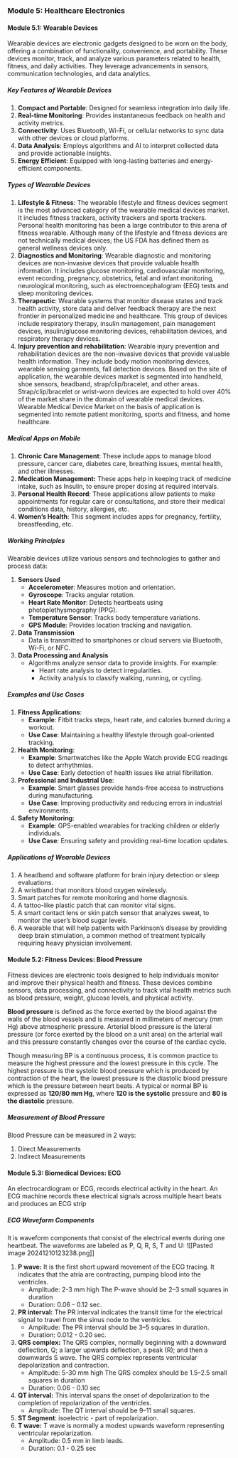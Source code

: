 ### Module 5: Healthcare Electronics

#### Module 5.1: Wearable Devices
Wearable devices are electronic gadgets designed to be worn on the body, offering a combination of functionality, convenience, and portability. These devices monitor, track, and analyze various parameters related to health, fitness, and daily activities. They leverage advancements in sensors, communication technologies, and data analytics.
##### Key Features of Wearable Devices
1. **Compact and Portable**: Designed for seamless integration into daily life.
2. **Real-time Monitoring**: Provides instantaneous feedback on health and activity metrics.
3. **Connectivity**: Uses Bluetooth, Wi-Fi, or cellular networks to sync data with other devices or cloud platforms.
4. **Data Analysis**: Employs algorithms and AI to interpret collected data and provide actionable insights.
5. **Energy Efficient**: Equipped with long-lasting batteries and energy-efficient components.

##### Types of Wearable Devices
1. **Lifestyle & Fitness**: The wearable lifestyle and fitness devices segment is the most advanced category of the wearable medical devices market. It includes fitness trackers, activity trackers and sports trackers. Personal health monitoring has been a large contributor to this arena of fitness wearable. Although many of the lifestyle and fitness devices are not technically medical devices; the US FDA has defined them as general wellness devices only.
2. **Diagnostics and Monitoring**: Wearable diagnostic and monitoring devices are non-invasive devices that provide valuable health information. It includes glucose monitoring, cardiovascular monitoring, event recording, pregnancy, obstetrics, fetal and infant monitoring, neurological monitoring, such as electroencephalogram (EEG) tests and sleep monitoring devices.
3. **Therapeutic**: Wearable systems that monitor disease states and track health activity, store data and deliver feedback therapy are the next frontier in personalized medicine and healthcare. This group of devices include respiratory therapy, insulin management, pain management devices, insulin/glucose monitoring devices, rehabilitation devices, and respiratory therapy devices.
4. **Injury prevention and rehabilitation**: Wearable injury prevention and rehabilitation devices are the non-invasive devices that provide valuable health information. They include body motion monitoring devices, wearable sensing garments, fall detection devices. Based on the site of application, the wearable devices market is segmented into handheld, shoe sensors, headband, strap/clip/bracelet, and other areas. Strap/clip/bracelet or wrist-worn devices are expected to hold over 40% of the market share in the domain of wearable medical devices. Wearable Medical Device Market on the basis of application is segmented into remote patient monitoring, sports and fitness, and home healthcare.

##### Medical Apps on Mobile
1. **Chronic Care Management**: These include apps to manage blood pressure, cancer care, diabetes care, breathing issues, mental health, and other illnesses.
2. **Medication Management:** These apps help in keeping track of medicine intake, such as Insulin, to ensure proper dosing at required intervals.
3. **Personal Health Record**: These applications allow patients to make appointments for regular care or consultations, and store their medical conditions data, history, allergies, etc.
4. **Women’s Health**: This segment includes apps for pregnancy, fertility, breastfeeding, etc.

##### Working Principles
Wearable devices utilize various sensors and technologies to gather and process data:
1. **Sensors Used**
    - **Accelerometer**: Measures motion and orientation.
    - **Gyroscope**: Tracks angular rotation.
    - **Heart Rate Monitor**: Detects heartbeats using photoplethysmography (PPG).
    - **Temperature Sensor**: Tracks body temperature variations.
    - **GPS Module**: Provides location tracking and navigation.
2. **Data Transmission**
    - Data is transmitted to smartphones or cloud servers via Bluetooth, Wi-Fi, or NFC.
3. **Data Processing and Analysis**
    - Algorithms analyze sensor data to provide insights. For example:
        - Heart rate analysis to detect irregularities.
        - Activity analysis to classify walking, running, or cycling.

##### Examples and Use Cases
1. **Fitness Applications**:
    - **Example**: Fitbit tracks steps, heart rate, and calories burned during a workout.
    - **Use Case**: Maintaining a healthy lifestyle through goal-oriented tracking.
2. **Health Monitoring**:
    - **Example**: Smartwatches like the Apple Watch provide ECG readings to detect arrhythmias.
    - **Use Case**: Early detection of health issues like atrial fibrillation.
3. **Professional and Industrial Use**:
    - **Example**: Smart glasses provide hands-free access to instructions during manufacturing.
    - **Use Case**: Improving productivity and reducing errors in industrial environments.
4. **Safety Monitoring**:
    - **Example**: GPS-enabled wearables for tracking children or elderly individuals.
    - **Use Case**: Ensuring safety and providing real-time location updates.

##### Applications of Wearable Devices
1. A headband and software platform for brain injury detection or sleep evaluations.
2. A wristband that monitors blood oxygen wirelessly.
3. Smart patches for remote monitoring and home diagnosis.
4. A tattoo-like plastic patch that can monitor vital signs.
5. A smart contact lens or skin patch sensor that analyzes sweat, to monitor the user’s blood sugar levels.
6. A wearable that will help patients with Parkinson’s disease by providing deep brain stimulation, a common method of treatment typically requiring heavy physician involvement.


#### Module 5.2: Fitness Devices: Blood Pressure
Fitness devices are electronic tools designed to help individuals monitor and improve their physical health and fitness. These devices combine sensors, data processing, and connectivity to track vital health metrics such as blood pressure, weight, glucose levels, and physical activity.

**Blood pressure** is defined as the force exerted by the blood against the walls of the blood vessels and is measured in millimeters of mercury (mm Hg) above atmospheric pressure. Arterial blood pressure is the lateral pressure (or force exerted by the blood on a unit area) on the arterial wall and this pressure constantly changes over the course of the cardiac cycle.

Though measuring BP is a continuous process, it is common practice to measure the highest pressure and the lowest pressure in this cycle. The highest pressure is the systolic blood pressure which is produced by contraction of the heart, the lowest pressure is the diastolic blood pressure which is the pressure between heart beats. A typical or normal BP is expressed as **120/80 mm Hg**, where **120 is the systolic** pressure and **80 is the diastolic** pressure.

##### Measurement of Blood Pressure
Blood Pressure can be measured in 2 ways:
1. Direct Measurements
2. Indirect Measurements


#### Module 5.3: Biomedical Devices: ECG
An electrocardiogram or ECG, records electrical activity in the heart. An ECG machine records these electrical signals across multiple heart beats and produces an ECG strip

##### ECG Waveform Components
It is waveform components that consist of the electrical events during one heartbeat. The waveforms are labeled as P, Q, R, S, T and U:
![[Pasted image 20241210123238.png]]
1. **P wave:** It is the first short upward movement of the ECG tracing. It indicates that the atria are contracting, pumping blood into the ventricles. 
	- Amplitude: 2-3 mm high The P-wave should be 2–3 small squares in duration
	- Duration: 0.06 - 0.12 sec.
2. **PR interval:** The PR interval indicates the transit time for the electrical signal to travel from the sinus node to the ventricles.
	- Amplitude: The PR interval should be 3–5 squares in duration. 
	- Duration: 0.012 - 0.20 sec.
3. **QRS complex:** The QRS complex, normally beginning with a downward deflection, Q; a larger upwards deflection, a peak (R); and then a downwards S wave. The QRS complex represents ventricular depolarization and contraction. 
	- Amplitude: 5-30 mm high The QRS complex should be 1.5–2.5 small squares in duration 
	- Duration: 0.06 - 0.10 sec
4. **QT interval:** This interval spans the onset of depolarization to the completion of repolarization of the ventricles. 
	- Amplitude: The QT interval should be 9–11 small squares.
5. **ST Segment**: isoelectric - part of repolarization.
6. **T wave:** T wave is normally a modest upwards waveform representing ventricular repolarization. 
	- Amplitude: 0.5 mm in limb leads.
	- Duration: 0.1 - 0.25 sec



